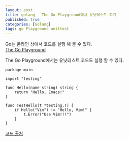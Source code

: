 ```yaml
---
layout: post
title: golang - The Go Playground에서 유닛테스트 하기
published: true
categories: [Golang]
tags: go Playground unittest
---
```

Go는 온라인 상에서 코드를 실행 해 볼 수 있다.  
[The Go Playground](https://play.golang.org/)
  
The Go Playground에서는 유닛테스트 코드도 실행 할 수 있다.    
```
package main

import "testing"

func Hello(name string) string {
    return "Hello, Emacs!"
}

func TestHello(t *testing.T) {
    if Hello("Vim") != "Hello, Vim!" {
        t.Error("Use Vim!!!")
    }
}
```  
  
[코드 출처](https://qiita.com/cia_rana/items/b6bd6dd9f5af3f95ea2a)  
  